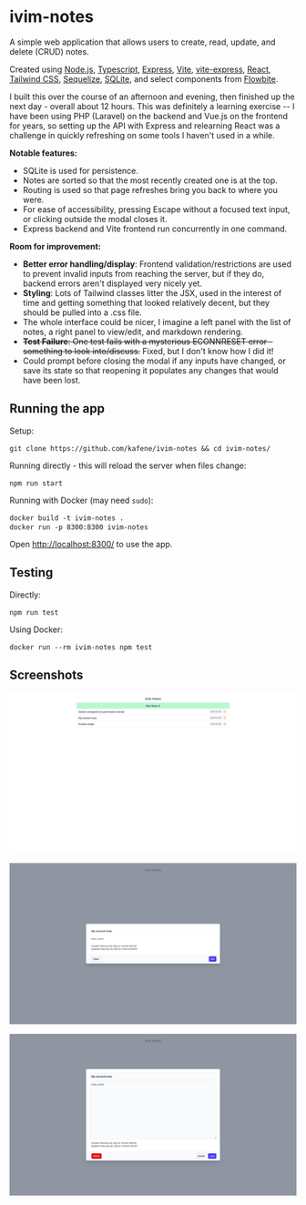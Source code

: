 # ivim-notes

A simple web application that allows users to create, read, update, and delete (CRUD) notes.

Created using [Node.js](https://nodejs.org/en), [Typescript](https://www.typescriptlang.org/), [Express](https://expressjs.com/), [Vite](https://vite.dev/), [vite-express](https://github.com/szymmis/vite-express), [React](https://react.dev/), [Tailwind CSS](https://tailwindcss.com/), [Sequelize](https://sequelize.org/), [SQLite](https://www.sqlite.org/), and select components from [Flowbite](https://flowbite.com/).

I built this over the course of an afternoon and evening, then finished up the next day - overall about 12 hours. This was definitely a learning exercise -- I have been using PHP (Laravel) on the backend and Vue.js on the frontend for years, so setting up the API with Express and relearning React was a challenge in quickly refreshing on some tools I haven't used in a while.

**Notable features:**

- SQLite is used for persistence.
- Notes are sorted so that the most recently created one is at the top.
- Routing is used so that page refreshes bring you back to where you were.
- For ease of accessibility, pressing Escape without a focused text input, or clicking outside the modal closes it.
- Express backend and Vite frontend run concurrently in one command.

**Room for improvement:**

- **Better error handling/display**: Frontend validation/restrictions are used to prevent invalid inputs from reaching the server, but if they do, backend errors aren't displayed very nicely yet.
- **Styling**: Lots of Tailwind classes litter the JSX, used in the interest of time and getting something that looked relatively decent, but they should be pulled into a .css file.
- The whole interface could be nicer, I imagine a left panel with the list of notes, a right panel to view/edit, and markdown rendering.
- ~~**Test Failure**: One test fails with a mysterious ECONNRESET error - something to look into/discuss.~~ Fixed, but I don't know how I did it!
- Could prompt before closing the modal if any inputs have changed, or save its state so that reopening it populates any changes that would have been lost.

## Running the app

Setup:
```
git clone https://github.com/kafene/ivim-notes && cd ivim-notes/
```

Running directly - this will reload the server when files change:
```
npm run start
```

Running with Docker (may need `sudo`):
```
docker build -t ivim-notes .
docker run -p 8300:8300 ivim-notes
```

Open <http://localhost:8300/> to use the app.

## Testing

Directly:
```
npm run test
```

Using Docker:
```
docker run --rm ivim-notes npm test
```

## Screenshots

![List of notes](/screenshots/index.png?raw=true "List of notes")

![Viewing a note](/screenshots/view.png?raw=true "Viewing a note")

![Editing a note](/screenshots/edit.png?raw=true "Editing a note")
